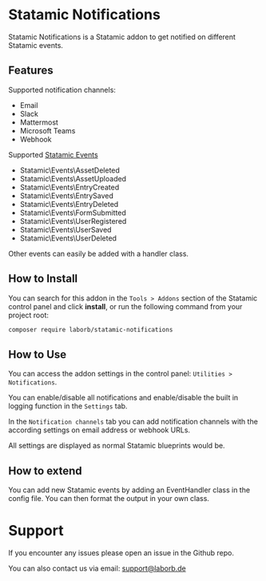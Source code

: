 # Statamic Notifications

Statamic Notifications is a Statamic addon to get notified on different Statamic events.

## Features

Supported notification channels:

- Email
- Slack
- Mattermost
- Microsoft Teams
- Webhook

Supported [Statamic Events](https://statamic.dev/extending/events)

- Statamic\Events\AssetDeleted
- Statamic\Events\AssetUploaded
- Statamic\Events\EntryCreated
- Statamic\Events\EntrySaved
- Statamic\Events\EntryDeleted
- Statamic\Events\FormSubmitted
- Statamic\Events\UserRegistered
- Statamic\Events\UserSaved
- Statamic\Events\UserDeleted

Other events can easily be added with a handler class.

## How to Install

You can search for this addon in the `Tools > Addons` section of the Statamic control panel and click **install**, or run the following command from your project root:

``` bash
composer require laborb/statamic-notifications
```

## How to Use

You can access the addon settings in the control panel: `Utilities > Notifications`.

You can enable/disable all notifications and enable/disable the built in logging function in the `Settings` tab.

In the `Notification channels` tab you can add notification channels with the according settings on email address or webhook URLs.

All settings are displayed as normal Statamic blueprints would be. 

## How to extend

You can add new Statamic events by adding an EventHandler class in the config file. You can then format the output in your own class. 

# Support

If you encounter any issues please open an issue in the Github repo.

You can also contact us via email: support@laborb.de